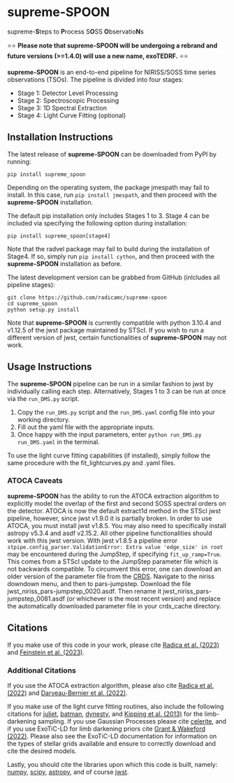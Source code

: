 # supreme-SPOON
supreme-**S**teps to **P**rocess S**O**SS **O**bservatio**N**s

⭐⭐ **Please note that supreme-SPOON will be undergoing a rebrand and future versions (>=1.4.0) will use a new name, exoTEDRF.** ⭐⭐

**supreme-SPOON** is an end-to-end pipeline for NIRISS/SOSS time series observations (TSOs).
The pipeline is divided into four stages:
 - Stage 1: Detector Level Processing 
 - Stage 2: Spectroscopic Processing
 - Stage 3: 1D Spectral Extraction
 - Stage 4: Light Curve Fitting (optional)

## Installation Instructions
The latest release of **supreme-SPOON** can be downloaded from PyPI by running:

    pip install supreme_spoon

Depending on the operating system, the package jmespath may fail to install. In this case, run ```pip install jmespath```, and then proceed with the **supreme-SPOON** installation.

The default pip installation only includes Stages 1 to 3. Stage 4 can be included via specifying the following option during installation:

    pip install supreme_spoon[stage4]

Note that the radvel package may fail to build during the installation of Stage4. If so, simply run ```pip install cython```, and then proceed with the **supreme-SPOON** installation as before.

The latest development version can be grabbed from GitHub (inlcludes all pipeline stages):

    git clone https://github.com/radicamc/supreme-spoon
    cd supreme_spoon
    python setup.py install

Note that **supreme-SPOON** is currently compatible with python 3.10.4 and v1.12.5 of the jwst package maintained by STScI. If you wish to run a 
different version of jwst, certain functionalities of **supreme-SPOON** may not work.

## Usage Instructions
The **supreme-SPOON** pipeline can be run in a similar fashion to jwst by individually calling each step.
Alternatively, Stages 1 to 3 can be run at once via the ```run_DMS.py``` script.

1. Copy the ```run_DMS.py``` script and the ```run_DMS.yaml``` config file into your working directory.
2. Fill out the yaml file with the appropriate inputs.
3. Once happy with the input parameters, enter ```python run_DMS.py run_DMS.yaml``` in the terminal.

To use the light curve fitting capabilities (if installed), simply follow the same procedure with the fit_lightcurves.py and .yaml files. 

### ATOCA Caveats
**supreme-SPOON** has the ability to run the ATOCA extraction algorithm to explicitly model the overlap of the first and second SOSS spectral orders on the detector. 
ATOCA is now the default extract1d method in the STScI jwst pipeline, however, since jwst v1.9.0 it is partially broken. In order to use ATOCA, you must install jwst v1.8.5. 
You may also need to specifically install astropy v5.3.4 and asdf v2.15.2. All other pipeline functionalities should work with this jwst version.
With jwst v1.8.5 a pipeline error ```stpipe.config_parser.ValidationError: Extra value 'edge_size' in root``` may be encountered during the JumpStep, if specifying ```fit_up_ramp=True```. This comes from a STScI update to the JumpStep parameter file which is not backwards compatible. 
To circumvent this error, one can download an older version of the parameter file from the [CRDS](https://jwst-crds.stsci.edu). Navigate to the niriss downdown menu, and then to pars-jumpstep. Download the file jwst_niriss_pars-jumpstep_0020.asdf. 
Then rename it jwst_niriss_pars-jumpstep_0081.asdf (or whichever is the most recent version) and replace the automatically downloaded parameter file in your crds_cache directory.

## Citations
If you make use of this code in your work, please cite [Radica et al. (2023)](https://ui.adsabs.harvard.edu/abs/2023MNRAS.524..835R/abstract) and [Feinstein et al. (2023)](https://ui.adsabs.harvard.edu/abs/2023Natur.614..670F/abstract). 

### Additional Citations
If you use the ATOCA extraction algorithm, please also cite [Radica et al. (2022)](https://ui.adsabs.harvard.edu/abs/2022PASP..134j4502R/abstract) 
and [Darveau-Bernier et al. (2022)](https://ui.adsabs.harvard.edu/abs/2022PASP..134i4502D/abstract).

If you make use of the light curve fitting routines, also include the following citations for 
[juliet](https://ui.adsabs.harvard.edu/abs/2019MNRAS.490.2262E/abstract), 
[batman](https://ui.adsabs.harvard.edu/abs/2015PASP..127.1161K/abstract), 
[dynesty](https://ui.adsabs.harvard.edu/abs/2020MNRAS.493.3132S/abstract), and 
[Kipping et al. (2013)](https://ui.adsabs.harvard.edu/abs/2013MNRAS.435.2152K/abstract) for the limb-darkening sampling. 
If you use Gaussian Processes please cite [celerite](https://ui.adsabs.harvard.edu/abs/2017AJ....154..220F/abstract), 
and if you use ExoTiC-LD for limb darkening priors cite [Grant & Wakeford (2022)](https://doi.org/10.5281/zenodo.7437681). 
Please also see the ExoTiC-LD documentation for information on the types of stellar grids available and ensure to correctly download and cite the desired models.

Lastly, you should cite the libraries upon which this code is built, namely:
[numpy](https://ui.adsabs.harvard.edu/abs/2020Natur.585..357H/abstract), 
[scipy](https://ui.adsabs.harvard.edu/abs/2020NatMe..17..261V/abstract),
[astropy](https://ui.adsabs.harvard.edu/abs/2013A%26A...558A..33A/abstract), and of course
[jwst](https://zenodo.org/record/7038885/export/hx).
